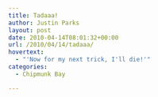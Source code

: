 ```yaml
---
title: Tadaaa!
author: Justin Parks
layout: post
date: 2010-04-14T08:01:32+00:00
url: /2010/04/14/tadaaa/
hovertext:
  - "'Now for my next trick, I'll die!'"
categories:
  - Chipmunk Bay

---
```

